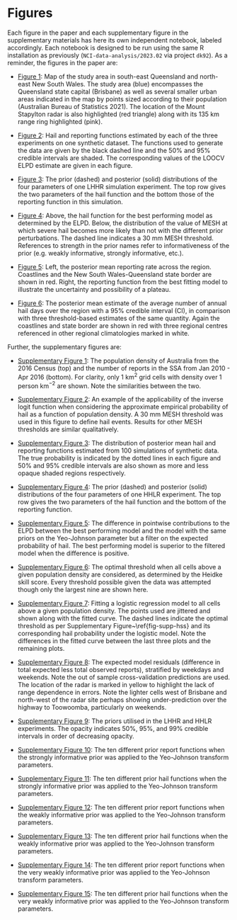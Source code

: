 # Figures

Each figure in the paper and each supplementary figure in the supplementary materials has here its own independent notebook, labeled accordingly.
Each notebook is designed to be run using the same R installation as previously (`NCI-data-analysis/2023.02` via project `dk92`).
As a reminder, the figures in the paper are:

* [Figure 1](fig1_map.ipynb): Map of the study area in south-east Queensland and north-east New South Wales. The study area (blue) encompasses the Queensland state capital (Brisbane) as well as several smaller urban areas indicated in the map by points sized according to their population (Australian Bureau of Statistics 2021). The location of the Mount Stapylton radar is also highlighted (red triangle) along with its 135 km range ring highlighted (pink).

* [Figure 2](fig2_sim_func.ipynb): Hail and reporting functions estimated by each of the three experiments on one synthetic dataset. The functions used to generate the data are given by the black dashed line and the 50% and 95% credible intervals are shaded. The corresponding values of the LOOCV ELPD estimate are given in each figure.

* [Figure 3](fig3_sim_params.ipynb): The prior (dashed) and posterior (solid) distributions of the four parameters of one LHHR simulation experiment. The top row gives the two parameters of the hail function and the bottom those of the reporting function in this simulation.

* [Figure 4](fig4_hail_function.ipynb): Above, the hail function for the best performing model as determined by the ELPD. Below, the distribution of the value of MESH at which severe hail becomes more likely than not with the different prior perturbations. The dashed line indicates a 30 mm MESH threshold. References to strength in the prior names refer to informativeness of the prior (e.g. weakly informative, strongly informative, etc.).

* [Figure 5](fig5_reporting_rate.ipynb): Left, the posterior mean reporting rate across the region. Coastlines and the New South Wales-Queensland state border are shown in red. Right, the reporting function from the best fitting model to illustrate the uncertainty and possibility of a plateau.

* [Figure 6](fig6_climatology.ipynb): The posterior mean estimate of the average number of annual hail days over the region with a 95\% credible interval (CI), in comparison with three threshold-based estimates of the same quantity. Again the coastlines and state border are shown in red with three regional centres referenced in other regional climatologies marked in white.

Further, the supplementary figures are:

* [Supplementary Figure 1](supp_fig01_pop_reports.ipynb): The population density of Australia from the 2016 Census (top) and the number of reports in the SSA from Jan 2010 - Apr 2016 (bottom). For clarity, only 1 km$^2$ grid cells with density over 1 person km$^{-2}$ are shown. Note the similarities between the two.

* [Supplementary Figure 2](supp_fig02_emp_evidence.ipynb): An example of the applicability of the inverse logit function when considering the approximate empirical probability of hail as a function of population density. A 30 mm MESH threshold was used in this figure to define hail events. Results for other MESH thresholds are similar qualitatively.

* [Supplementary Figure 3](supp_fig03_bulk_sims.ipynb): The distribution of posterior mean hail and reporting functions estimated from 100 simulations of synthetic data. The true probability is indicated by the dotted lines in each figure and 50% and 95% credible intervals are also shown as more and less opaque shaded regions respectively.

* [Supplementary Figure 4](supp_fig04_sim_params.ipynb): The prior (dashed) and posterior (solid) distributions of the four parameters of one HHLR experiment. The top row gives the two parameters of the hail function and the bottom of the reporting function.

* [Supplementary Figure 5](supp_fig05_elpd_diff.ipynb): The difference in pointwise contributions to the ELPD between the best performing model and the model with the same priors on the Yeo-Johnson parameter but a filter on the expected probability of hail. The best performing model is superior to the filtered model when the difference is positive.

* [Supplementary Figure 6](supp_fig06_thresholds.ipynb): The optimal threshold when all cells above a given population density are considered, as determined by the Heidke skill score. Every threshold possible given the data was attempted though only the largest nine are shown here.

* [Supplementary Figure 7](supp_fig07_logistic.ipynb): Fitting a logistic regression model to all cells above a given population density. The points used are jittered and shown along with the fitted curve. The dashed lines indicate the optimal threshold as per Supplementary Figure~\ref{fig-supp-hss} and its corresponding hail probability under the logistic model. Note the differences in the fitted curve between the last three plots and the remaining plots.

* [Supplementary Figure 8](supp_fig08_expected_error.ipynb): The expected model residuals (difference in total expected less total observed reports), stratified by weekdays and weekends. Note the out of sample cross-validation predictions are used. The location of the radar is marked in yellow to highlight the lack of range dependence in errors. Note the lighter cells west of Brisbane and north-west of the radar site perhaps showing under-prediction over the highway to Toowoomba, particularly on weekends.


* [Supplementary Figure 9](supp_fig09_sim_priors.ipynb): The priors utilised in the LHHR and HHLR experiments. The opacity indicates 50%, 95%, and 99% credible intervals in order of decreasing opacity.

* [Supplementary Figure 10](supp_fig10_yjnarrow_report.ipynb): The ten different prior report functions when the strongly informative prior was applied to the Yeo-Johnson transform parameters.

* [Supplementary Figure 11](supp_fig11_yjnarrow_hail.ipynb): The ten different prior hail functions when the strongly informative prior was applied to the Yeo-Johnson transform parameters.

* [Supplementary Figure 12](supp_fig12_yjnormal_report.ipynb): The ten different prior report functions when the weakly informative prior was applied to the Yeo-Johnson transform parameters.

* [Supplementary Figure 13](supp_fig13_yjnormal_hail.ipynb): The ten different prior hail functions when the weakly informative prior was applied to the Yeo-Johnson transform parameters.

* [Supplementary Figure 14](supp_fig14_yjwide_report.ipynb): The ten different prior report functions when the very weakly informative prior was applied to the Yeo-Johnson transform parameters.

* [Supplementary Figure 15](supp_fig15_yjwide_hail.ipynb): The ten different prior hail functions when the very weakly informative prior was applied to the Yeo-Johnson transform parameters.